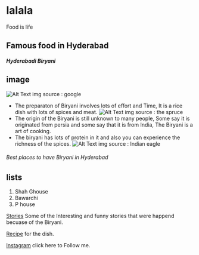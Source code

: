 # lalala
Food is life
## **Famous food in Hyderabad**
##### _Hyderabadi Biryani_
## image
![Alt Text](https://i.ytimg.com/vi/v4-LHeIx15U/maxresdefault.jpg)
img source : google

* The preparaton of Biryani involves lots of effort and Time, It is a rice dish with lots of spices and meat.
![Alt Text](https://www.thespruceeats.com/thmb/DAcj33VNaxQrRFrm6rxRI4saEtc=/1500x1000/filters:no_upscale():max_bytes(150000):strip_icc()/all-about-biryani-1957507-finalv2-ct-806b7041d0eb42c1be8ae431de35cf17.png)
img source : the spruce
* The origin of the Biryani is still unknown to many people, Some say it is originated from persia and some say that it is from India, The Biryani is a art of cooking.
* The biryani has lots of protein in it and also you can experience the richness of the spices.
![Alt Text](https://www.thebetterindia.com/wp-content/uploads/2016/07/dealocx-blog-06.jpg)
img source : Indian eagle

###### Best places to have Biryani in Hyderabad
## lists
1. Shah Ghouse
2. Bawarchi
3. P house

<p><a href="https://www.indianeagle.com/travelbeats/funny-interesting-biryani-stories-in-india/">Stories</a> Some of the Interesting and funny stories that were happend becuase of the Biryani.</p>

<p><a href="https://www.indianhealthyrecipes.com/hyderabadi-biryani-recipe/">Recipe</a> for the dish.</p>

<p><a href="https://www.instagram.com/_the.believer/">Instagram</a> click here to Follow me.</p>
 
